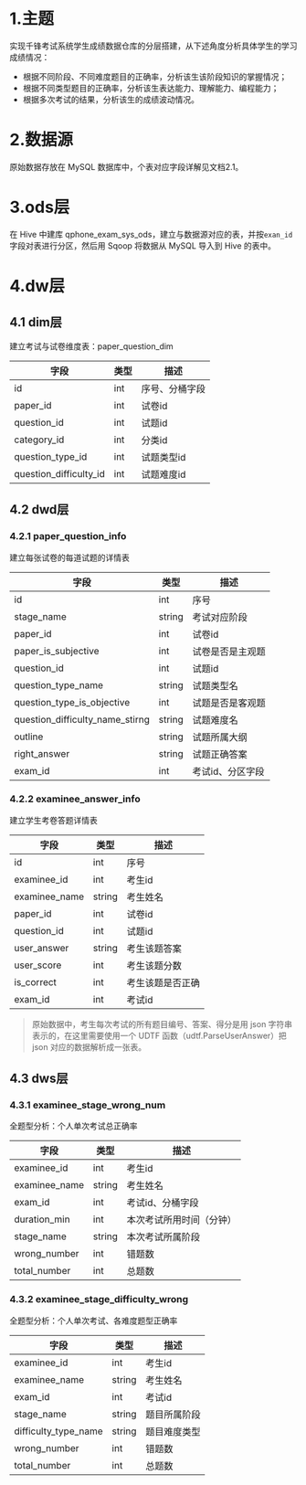 # 1.主题

实现千锋考试系统学生成绩数据仓库的分层搭建，从下述角度分析具体学生的学习成绩情况：

- 根据不同阶段、不同难度题目的正确率，分析该生该阶段知识的掌握情况；
- 根据不同类型题目的正确率，分析该生表达能力、理解能力、编程能力；
- 根据多次考试的结果，分析该生的成绩波动情况。

# 2.数据源

原始数据存放在 MySQL 数据库中，个表对应字段详解见文档2.1。

[2.1]:./datasource_table_fields.docx

# 3.ods层

在 Hive 中建库 qphone_exam_sys_ods，建立与数据源对应的表，并按`exan_id`字段对表进行分区，然后用 Sqoop 将数据从 MySQL 导入到 Hive 的表中。

[3.1]: ../ods/qphone_exam_sys_ods_create_table_step1.sql	"建表语句1"
[3.2]: ../ods/qphone_exam_sys_ods_load_data.sh	"Sqoop导入数据"
[3.3]: ../ods/qphone_exam_sys_ods_create_table_step2.sql	"分区表导入数据"

# 4.dw层

## 4.1 dim层

建立考试与试卷维度表：paper_question_dim

| 字段                   | 类型 | 描述           |
| ---------------------- | ---- | -------------- |
| id                     | int  | 序号、分桶字段 |
| paper_id               | int  | 试卷id         |
| question_id            | int  | 试题id         |
| category_id            | int  | 分类id         |
| question_type_id       | int  | 试题类型id     |
| question_difficulty_id | int  | 试题难度id     |

## 4.2 dwd层

### 4.2.1 paper_question_info

建立每张试卷的每道试题的详情表

[4.2.1]: ../dwd/qphone_exam_sys_dwd_paper_question_info.sql	"建表及插入数据"

| 字段                            | 类型   | 描述             |
| ------------------------------- | ------ | ---------------- |
| id                              | int    | 序号             |
| stage_name                      | string | 考试对应阶段     |
| paper_id                        | int    | 试卷id           |
| paper_is_subjective             | int    | 试卷是否是主观题 |
| question_id                     | int    | 试题id           |
| question_type_name              | string | 试题类型名       |
| question_type_is_objective      | int    | 试题是否是客观题 |
| question_difficulty_name_stirng | string | 试题难度名       |
| outline                         | string | 试题所属大纲     |
| right_answer                    | string | 试题正确答案     |
| exam_id                         | int    | 考试id、分区字段 |

### 4.2.2 examinee_answer_info

建立学生考卷答题详情表

[4.2.2.1]: ../dwd/qphone_exam_sys_dwd_examinee_answer_info.sql	"建表及插入数据"

| 字段          | 类型   | 描述             |
| ------------- | ------ | ---------------- |
| id            | int    | 序号             |
| examinee_id   | int    | 考生id           |
| examinee_name | string | 考生姓名         |
| paper_id      | int    | 试卷id           |
| question_id   | int    | 试题id           |
| user_answer   | string | 考生该题答案     |
| user_score    | int    | 考生该题分数     |
| is_correct    | int    | 考生该题是否正确 |
| exam_id       | int    | 考试id           |

> 原始数据中，考生每次考试的所有题目编号、答案、得分是用 json 字符串表示的，在这里需要使用一个 UDTF 函数（udtf.ParseUserAnswer）把 json 对应的数据解析成一张表。
>
> [4.2.2.2]: ../jar/dw_project_exam_sys/parse.jar	"jar包"

## 4.3 dws层

### 4.3.1 examinee_stage_wrong_num

全题型分析：个人单次考试总正确率

| 字段          | 类型   | 描述                     |
| ------------- | ------ | ------------------------ |
| examinee_id   | int    | 考生id                   |
| examinee_name | string | 考生姓名                 |
| exam_id       | int    | 考试id、分桶字段         |
| duration_min  | int    | 本次考试所用时间（分钟） |
| stage_name    | string | 本次考试所属阶段         |
| wrong_number  | int    | 错题数                   |
| total_number  | int    | 总题数                   |

[4.3.1]: ../dew/qphone_exam_sys_dws_examinee_stage_wrong_num.sql	"建表及插入数据"

### 4.3.2 examinee_stage_difficulty_wrong

全题型分析：个人单次考试、各难度题型正确率

| 字段                 | 类型   | 描述         |
| -------------------- | ------ | ------------ |
| examinee_id          | int    | 考生id       |
| examinee_name        | string | 考生姓名     |
| exam_id              | int    | 考试id       |
| stage_name           | string | 题目所属阶段 |
| difficulty_type_name | string | 题目难度类型 |
| wrong_number         | int    | 错题数       |
| total_number         | int    | 总题数       |

[4.3.2]: ../dew/qphone_exam_sys_dws_examinee_stage_difficulty_wrong_num.sql	"建表及插入数据"
